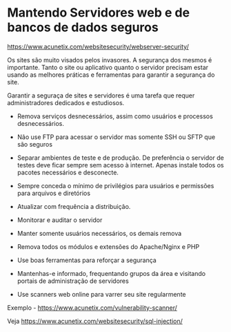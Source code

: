 # Mantendo Servidores web e de bancos de dados seguros

https://www.acunetix.com/websitesecurity/webserver-security/ 

Os sites são muito visados pelos invasores. A segurança dos mesmos é importante. Tanto o site ou aplicativo quanto o servidor precisam estar usando as melhores práticas e ferramentas para garantir a segurança do site.

Garantir a seguraça de sites e servidores é uma tarefa que requer administradores dedicados e estudiosos.

- Remova serviços desnecessários, assim como usuários e processos desnecessários.

- Não use FTP para acessar o servidor mas somente SSH ou SFTP que são seguros

- Separar ambientes de teste e de produção. De preferência o servidor de testes deve ficar sempre sem acesso à internet. Apenas instale todos os pacotes necessários e desconecte.

- Sempre conceda o mínimo de privilégios para usuários e permissões para arquivos e diretórios

- Atualizar com frequência a distribuição.

- Monitorar e auditar o servidor

- Manter somente usuários necessários, os demais remova

- Remova todos os módulos e extensões do Apache/Nginx e PHP

- Use boas ferramentas para reforçar a segurança

- Mantenhas-e informado, frequentando grupos da área e visitando portais de administração de servidores

- Use scanners web online para varrer seu site regularmente

Exemplo - https://www.acunetix.com/vulnerability-scanner/

Veja
https://www.acunetix.com/websitesecurity/sql-injection/


